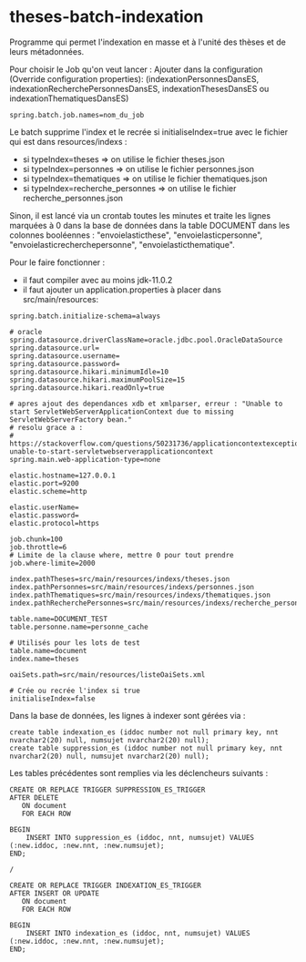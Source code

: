 # theses-batch-indexation

Programme qui permet l'indexation en masse et à l'unité des thèses et de leurs métadonnées.

Pour choisir le Job qu'on veut lancer : Ajouter dans la configuration (Override configuration properties):
(indexationPersonnesDansES, indexationRecherchePersonnesDansES, indexationThesesDansES ou indexationThematiquesDansES)
 ~~~
 spring.batch.job.names=nom_du_job
 ~~~

Le batch supprime l'index et le recrée si initialiseIndex=true avec le fichier qui est dans resources/indexs :
- si typeIndex=theses  => on utilise le fichier theses.json
- si typeIndex=personnes  => on utilise le fichier personnes.json
- si typeIndex=thematiques  => on utilise le fichier thematiques.json
- si typeIndex=recherche_personnes  => on utilise le fichier recherche_personnes.json

Sinon, il est lancé via un crontab toutes les minutes et traite les lignes marquées à 0 dans la base de données dans la table DOCUMENT dans les colonnes booléennes : "envoielasticthese", "envoielasticpersonne", "envoielasticrecherchepersonne", "envoielasticthematique".

Pour le faire fonctionner :

- il faut compiler avec au moins jdk-11.0.2
- il faut ajouter un application.properties à placer dans src/main/resources: 

~~~~
spring.batch.initialize-schema=always

# oracle
spring.datasource.driverClassName=oracle.jdbc.pool.OracleDataSource
spring.datasource.url=
spring.datasource.username=
spring.datasource.password=
spring.datasource.hikari.minimumIdle=10
spring.datasource.hikari.maximumPoolSize=15
spring.datasource.hikari.readOnly=true

# apres ajout des dependances xdb et xmlparser, erreur : "Unable to start ServletWebServerApplicationContext due to missing ServletWebServerFactory bean."
# resolu grace a : 
# https://stackoverflow.com/questions/50231736/applicationcontextexception-unable-to-start-servletwebserverapplicationcontext
spring.main.web-application-type=none

elastic.hostname=127.0.0.1
elastic.port=9200
elastic.scheme=http

elastic.userName=
elastic.password=
elastic.protocol=https

job.chunk=100
job.throttle=6
# Limite de la clause where, mettre 0 pour tout prendre
job.where-limite=2000

index.pathTheses=src/main/resources/indexs/theses.json
index.pathPersonnes=src/main/resources/indexs/personnes.json
index.pathThematiques=src/main/resources/indexs/thematiques.json
index.pathRecherchePersonnes=src/main/resources/indexs/recherche_personnes.json

table.name=DOCUMENT_TEST
table.personne.name=personne_cache

# Utilisés pour les lots de test
table.name=document
index.name=theses

oaiSets.path=src/main/resources/listeOaiSets.xml

# Crée ou recrée l'index si true
initialiseIndex=false
~~~~

Dans la base de données, les lignes à indexer sont gérées via : 

~~~~
create table indexation_es (iddoc number not null primary key, nnt nvarchar2(20) null, numsujet nvarchar2(20) null);
create table suppression_es (iddoc number not null primary key, nnt nvarchar2(20) null, numsujet nvarchar2(20) null);
~~~~

Les tables précédentes sont remplies via les déclencheurs suivants : 

~~~~
CREATE OR REPLACE TRIGGER SUPPRESSION_ES_TRIGGER
AFTER DELETE
   ON document
   FOR EACH ROW

BEGIN
    INSERT INTO suppression_es (iddoc, nnt, numsujet) VALUES (:new.iddoc, :new.nnt, :new.numsujet);
END;

/

CREATE OR REPLACE TRIGGER INDEXATION_ES_TRIGGER
AFTER INSERT OR UPDATE
   ON document
   FOR EACH ROW

BEGIN
    INSERT INTO indexation_es (iddoc, nnt, numsujet) VALUES (:new.iddoc, :new.nnt, :new.numsujet);
END;
~~~~
